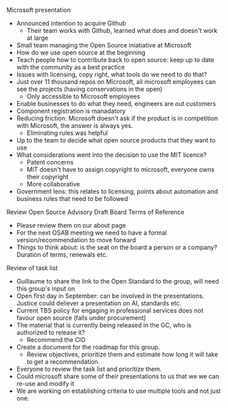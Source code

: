 Microsoft presentation
* Announced intention to acquire Github
  * Their team works with Github, learned what does and doesn't work at large
* Small team managing the Open Source iniatiative at Microsoft
* How do we use open source at the beginning
* Teach people how to contribute back to open source: keep up to date with the community as a best practice
* Issues with licensing, copy right, what tools do we need to do that?
* Just over 11 thousand repos on Microsoft, all microsoft employees can see the projects (having conservations in the open)
  * Only accessible to Microsoft employees
* Enable businesses to do what they need, engineers are out customers
* Component registration is manadatory
* Reducing friction: Microsoft doesn't ask if the product is in competition with Microsoft, the answer is always yes.
  * Eliminating rules was helpful
* Up to the team to decide what open source products that they want to use
* What considerations went into the decision to use the MIT licence?
  * Patent concerns
  * MIT doesn't have to assign copyright to microsoft, everyone owns their copyright
  * More collaborative
* Government lens: this relates to licensing, points about automation and business rules that need to be followed

Review Open Source Advisory Draft Board Terms of Reference
* Please review them on our about page
* For the next OSAB meeting we need to have a formal version/recommendation to move forward
* Things to think about: is the seat on the board a person or a company? Duration of terms, renewals etc.

Review of task list
* Guillaume to share the link to the Open Standard to the group, will need this group's input on
* Open first day in September: can be involved in the presentations. Justice could deliever a presentation on AI, standards etc.
* Current TBS policy for engaging in professional services does not favour open source (falls under procurement)
* The material that is currently being released in the GC, who is authorized to release it?
  * Recommend the CIO
* Create a document for the roadmap for this group.
  * Review objectives, prioritize them and estimate how long it will take to get a recommendation.
* Everyone to review the task list and prioritize them.
* Could microsoft share some of their presentations to us that we we can re-use and modify it
* We are working on establishing criteria to use multiple tools and not just one.
